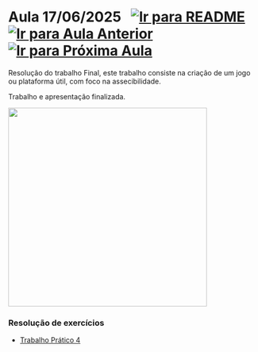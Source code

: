 # Aula 17/06/2025 &nbsp; [![Ir para README](https://img.shields.io/badge/Indice-Verde?style=for-the-badge)](../README.md#indice) &nbsp; [![Ir para Aula Anterior](https://img.shields.io/badge/Anterior-Aula%2015-007ACC?style=for-the-badge)](../aulas/16-06-2025.md) [![Ir para Próxima Aula](https://img.shields.io/badge/Próxima-Aula%2017-007ACC?style=for-the-badge)](../aulas/18-06-2025.md)

<p> 
  Resolução do trabalho Final, este trabalho consiste na criação de um jogo ou plataforma útil, com foco na assecibilidade.
</p> 

<p> 
Trabalho e apresentação finalizada.
</p>

<img src="https://github.com/user-attachments/assets/13e01b34-cc75-40f0-b9a0-6537375fe468" width="400" />

### Resolução de exercícios

- [Trabalho Prático 4](../fichas/trabalho_pratico_4.pdf)

